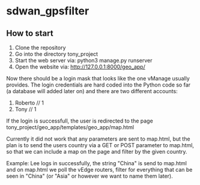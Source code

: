 # sdwan_gpsfilter

## How to start

1. Clone the repository
2. Go into the directory tony_project
3. Start the web server via: python3 manage.py runserver
4. Open the website via: http://127.0.0.1:8000/geo_app/

Now there should be a login mask that looks like the one vManage usually provides. The login credentials are hard coded into the Python code so far (a database will added later on) and there are two different accounts:

1. Roberto // 1
2. Tony // 1

If the login is successfull, the user is redirected to the page tony_project/geo_app/templates/geo_app/map.html

Currently it did not work that any parameters are sent to map.html, but the plan is to send the users country via a GET or POST parameter to map.html, so that we can include a map on the page and filter by the given country.

Example: Lee logs in successfully, the string "China" is send to map.html and on map.html we poll the vEdge routers, filter for everything that can be seen in "China" (or "Asia" or however we want to name them later).
